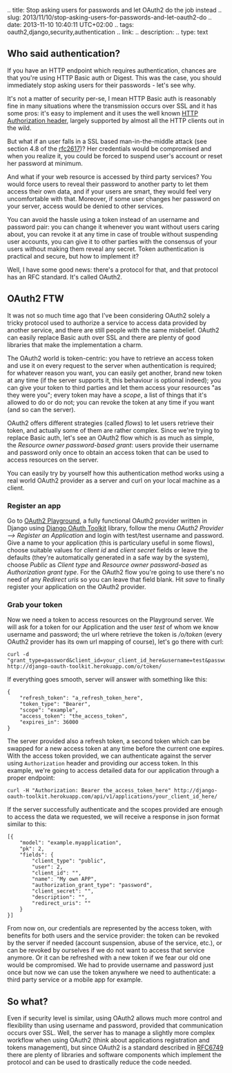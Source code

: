 .. title: Stop asking users for passwords and let OAuth2 do the job instead
.. slug: 2013/11/10/stop-asking-users-for-passwords-and-let-oauth2-do
.. date: 2013-11-10 10:40:11 UTC+02:00
.. tags: oauth2,django,security,authentication
.. link: 
.. description: 
.. type: text

## Who said authentication?

If you have an HTTP endpoint which requires authentication, chances are that you're using HTTP Basic auth or 
Digest. This was the case, you should immediately stop asking users for their passwords - let's see why.

It's not a matter of security per-se, I mean HTTP Basic auth is reasonably fine in many situations where the 
transmission occurs over SSL and it has some pros: it's easy to implement and it uses the well known 
[HTTP Authorization header](http://www.w3.org/Protocols/rfc2616/rfc2616-sec14.html#sec14.8), largely supported
by almost all the HTTP clients out in the wild.

But what if an user falls in a SSL based man-in-the-middle attack (see section 4.8 of the 
[rfc2617](http://www.ietf.org/rfc/rfc2617.txt))? Her credentials would be compromised and 
when you realize it, you could be forced to suspend user's account or reset her password at minimum. 

And what if your web resource is accessed by third party services? You would force users to reveal their password
to another party to let them access their own data, and if your users are smart, they would feel very uncomfortable 
with that. Moreover, if some user changes her password on your server, access would be denied to other services.

You can avoid the hassle using a token instead of an username and password pair: you can change it whenever you
want without users caring about, you can revoke it at any time in case of trouble without suspending user accounts,
you can give it to other parties with the consensus of your users without making them reveal any secret. Token
authentication is practical and secure, but how to implement it?

Well, I have some good news: there's a protocol for that, and that protocol has an RFC standard. It's called 
OAuth2.

## OAuth2 FTW

It was not so much time ago that I've been considering OAuth2 solely a tricky protocol used to authorize a 
service to access data provided by another service, and there are still people with the same misbelief. OAuth2
can easily replace Basic auth over SSL and there are plenty of good libraries that make the implementation a charm.

The OAuth2 world is token-centric: you have to retrieve an access token and use it on every request to the server 
when authentication is required; for whatever reason you want, you can easily get another, brand new 
token at any time (if the server supports it, this behaviour is optional indeed); you can give your token to
third parties and let them access your resources "as they were you"; every token may have a *scope*, a list of 
things that it's allowed to do or do not; you can revoke the token at any time if you want (and so can the server).

OAuth2 offers different strategies (called *flows*) to let users retrieve their token, and actually some of them 
are rather complex. Since we're trying to replace Basic auth, let's see an OAuth2 flow which is as much as
simple, the *Resource owner password-based grant*: users provide their username and password only once to obtain 
an access token that can be used to access resources on the server.

You can easily try by yourself how this authentication method works using a real world OAuth2 provider as a server 
and curl on your local machine as a client.

### Register an app

Go to [OAuth2 Playground](http://django-oauth-toolkit.herokuapp.com/), a fully functional OAuth2 provider written
in Django using [Django OAuth Toolkit](https://github.com/evonove/django-oauth-toolkit) library, follow the menu
*OAuth2 Provider --> Register an Application* and login with test/test username and 
password. Give a name to your application (this is particulary useful in some flows), choose suitable values for
*client id* and *client secret* fields or leave the defaults (they're automatically generated in a safe way by
the system), choose *Public* as *Client type* and *Resource owner password-based* as *Authorization grant type*.
For the OAuth2 flow you're going to use there's no need of any *Redirect uris* so you can leave that field blank.
Hit *save* to finally register your application on the OAuth2 provider.

### Grab your token

Now we need a token to access resources on the Playground server. We will ask for a token for our Application
and the user *test* of whom we know username and password; the url where retrieve the token is */o/token* 
(every OAuth2 provider has its own url mapping of course), let's go there with curl:

	curl -d "grant_type=password&client_id=your_client_id_here&username=test&password=test" http://django-oauth-toolkit.herokuapp.com/o/token/

If everything goes smooth, server will answer with something like this:

	{
	    "refresh_token": "a_refresh_token_here", 
	    "token_type": "Bearer", 
	    "scope": "example", 
	    "access_token": "the_access_token", 
	    "expires_in": 36000
	}

The server provided also a refresh token, a second token which can be swapped for a new access token
at any time before the current one expires. With the access token provided, we can authenticate against the server
using `Authorization` header and providing our access token. In this example, we're going to access detailed data
for our application through a proper endpoint:

	curl -H "Authorization: Bearer the_access_token_here" http://django-oauth-toolkit.herokuapp.com/api/v1/applications/your_client_id_here/

If the server successfully authenticate and the scopes provided are enough to access the data we requested, we will
receive a response in json format similar to this:

    [{
        "model": "example.myapplication", 
        "pk": 2, 
        "fields": {
            "client_type": "public", 
            "user": 2, 
            "client_id": "", 
            "name": "My own APP", 
            "authorization_grant_type": "password", 
            "client_secret": "", 
            "description": "", 
            "redirect_uris": ""
        }
    }]

From now on, our credentials are represented by the access token, with benefits for both users and the service provider: 
the token can be revoked by the server if needed (account suspension, abuse of the service, etc.), or can be revoked 
by ourselves if we do not want to access that service anymore. Or it can be refreshed with a new token if we fear our 
old one would be compromised. We had to provide username and password just once but now we can use the token anywhere 
we need to authenticate: a third party service or a mobile app for example. 

## So what?

Even if security level is similar, using OAuth2 allows much more control and flexibility than using username and password,
provided that communication occurs over SSL. Well, the server has to manage a slightly more complex workflow when using
OAuth2 (think about applications registration and tokens management), but since OAuth2 is a standard described in 
[RFC6749](http://tools.ietf.org/html/rfc6749) there are plenty of libraries and software components which implement the 
protocol and can be used to drastically reduce the code needed.
